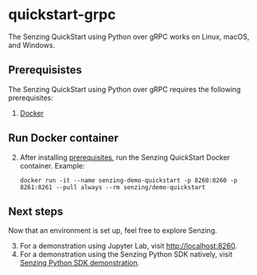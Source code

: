 # quickstart-grpc

The Senzing QuickStart using Python over gRPC works on Linux, macOS, and Windows.

## Prerequisistes

The Senzing QuickStart using Python over gRPC requires the following prerequisites:

1. [Docker]

## Run Docker container

2. After installing [prerequisites], run the Senzing QuickStart Docker container.
   Example:

    ```console
    docker run -it --name senzing-demo-quickstart -p 8260:8260 -p 8261:8261 --pull always --rm senzing/demo-quickstart

    ```

## Next steps

Now that an environment is set up, feel free to explore Senzing.

3. For a demonstration using Jupyter Lab, visit [http://localhost:8260].
1. For a demonstration using the Senzing Python SDK natively, visit [Senzing Python SDK demonstration].

[Docker]: https://github.com/senzing-garage/knowledge-base/blob/main/WHATIS/docker.md
[http://localhost:8260]: http://localhost:8260
[prerequisites]: #prerequisistes
[Senzing Python SDK demonstration]: senzing-python-sdk-demonstration.md
